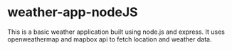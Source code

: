 # weather-app-nodeJS
This is a basic weather application built using node.js and express. 
It uses openweathermap and mapbox api to fetch location and weather data.

